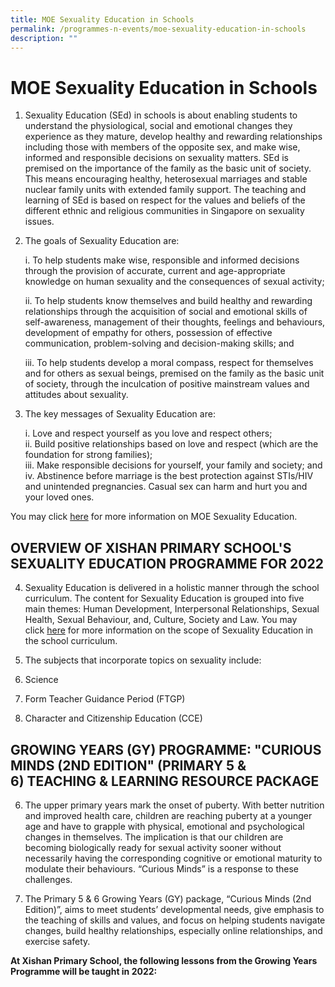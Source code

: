 ```yaml
---
title: MOE Sexuality Education in Schools
permalink: /programmes-n-events/moe-sexuality-education-in-schools
description: ""
---
```

# **MOE Sexuality Education in Schools**

1.  Sexuality Education (SEd) in schools is about enabling students to understand the physiological, social and emotional changes they experience as they mature, develop healthy and rewarding relationships including those with members of the opposite sex, and make wise, informed and responsible decisions on sexuality matters. SEd is premised on the importance of the family as the basic unit of society. This means encouraging healthy, heterosexual marriages and stable nuclear family units with extended family support. The teaching and learning of SEd is based on respect for the values and beliefs of the different ethnic and religious communities in Singapore on sexuality issues.


2.  The goals of Sexuality Education are:

	i.  To help students make wise, responsible and informed decisions through the provision of accurate, current and age-appropriate knowledge on human sexuality and the consequences of sexual activity;

	ii.  To help students know themselves and build healthy and rewarding relationships through the acquisition of social and emotional skills of self-awareness, management of their thoughts, feelings and behaviours, development of empathy for others, possession of effective communication, problem-solving and decision-making skills; and

	iii.  To help students develop a moral compass, respect for themselves and for others as sexual beings, premised on the family as the basic unit of society, through the inculcation of positive mainstream values and attitudes about sexuality.

3.  The key messages of Sexuality Education are:

	i.  Love and respect yourself as you love and respect others;   
	ii.  Build positive relationships based on love and respect (which are the foundation for strong families);    
	iii.  Make responsible decisions for yourself, your family and society; and    
	iv.  Abstinence before marriage is the best protection against STIs/HIV and unintended pregnancies. Casual sex can harm and hurt you and your loved ones.

You may click [here](https://www.moe.gov.sg/programmes/sexuality-education) for more information on MOE Sexuality Education.

  

OVERVIEW OF XISHAN PRIMARY SCHOOL'S SEXUALITY EDUCATION PROGRAMME FOR 2022
--------------------------------------------------------------------------

4.  Sexuality Education is delivered in a holistic manner through the school curriculum. The content for Sexuality Education is grouped into five main themes: Human Development, Interpersonal Relationships, Sexual Health, Sexual Behaviour, and, Culture, Society and Law. You may click [here](https://www.moe.gov.sg/programmes/sexuality-education/scope-and-teaching-approach) for more information on the scope of Sexuality Education in the school curriculum.

  

5.  The subjects that incorporate topics on sexuality include:

1.  Science
2.  Form Teacher Guidance Period (FTGP)
3.  Character and Citizenship Education (CCE)

GROWING YEARS (GY) PROGRAMME: "CURIOUS MINDS (2ND EDITION" (PRIMARY 5 & 6) TEACHING & LEARNING RESOURCE PACKAGE
---------------------------------------------------------------------------------------------------------------

6.  The upper primary years mark the onset of puberty. With better nutrition and improved health care, children are reaching puberty at a younger age and have to grapple with physical, emotional and psychological changes in themselves. The implication is that our children are becoming biologically ready for sexual activity sooner without necessarily having the corresponding cognitive or emotional maturity to modulate their behaviours. “Curious Minds” is a response to these challenges.

  

7.  The Primary 5 & 6 Growing Years (GY) package, “Curious Minds (2nd Edition)”, aims to meet students’ developmental needs, give emphasis to the teaching of skills and values, and focus on helping students navigate changes, build healthy relationships, especially online relationships, and exercise safety.

  

**At Xishan Primary School, the following lessons from the Growing Years Programme will be taught in 2022:**
